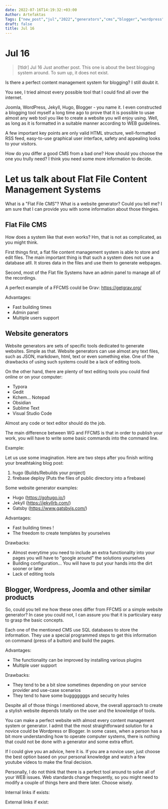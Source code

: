 ```yaml
---
date: 2022-07-16T14:19:32:+03:00
Author: Artefaktas
Tags: ["new_post","jul","2022","generators","cms","blogger","wordpress","tool","management","web","systems","flat"]
draft: false
title: Jul 16
---
```


# Jul 16

> [!tldr] Jul 16
> Just another post. This one is about the best blogging system around. To sum up, it does not exist.

Is there a perfect content management system for blogging? I still doubt it.

You see, I tried almost every possible tool that I could find all over the internet.

Joomla, WordPress, Jekyll, Hugo, Blogger - you name it. I even constructed a blogging tool myself a long time ago to prove that it is possible to usae almost any web tool you like to create a website you will enjoy using. Well, as long as it is formatted in a suitable manner according to WEB guidelines.

A few important key points are only valid HTML structure, well-formatted RSS feed, easy-to-use graphical user interface, safety and appealing looks to your visitors.

How do you differ a good CMS from a bad one? How should you choose the one you trully need? I think you need some more information to decide.

# Let us talk about Flat File Content Management Systems

What is a "Flat File CMS"? What is a website generator? Could you tell me? I am sure that I can provide you with some information about those thingies.

## Flat File CMS

How does a system like that even works? Hm, that is not as complicated, as you might think.

First things first, a flat file content management system is able to store and edit files. The main important thing is that such a system does not use a database atll. It stores data in the files and use them to generate webpages.

Second, most of the Flat file Systems have an admin panel to manage all of the recordings.

A perfect example of a FFCMS could be Grav: https://getgrav.org/

Advantages:

- Fast building times
- Admin panel
- Multiple users support

## Website generators

Website generators are sets of specific tools dedicated to generate websites. Simple as that. Website generators can use almost any text files, such as JSON, markdown, html, text or even something else. One of the drawbacks of using such systems could be a lack of editing tools.

On the other hand, there are plenty of text editing tools you could find online or on your computer:

- Typora
- Gedit
- Kchem... Notepad
- Obsidian
- Sublime Text
- Visual Studio Code

Almost any code or text editor should do the job.

The main difference between WG and FFCMS is that in order to publish your work, you will have to write some basic commands into the command line.

Example:

Let us use some imagination. Here are two steps after you finish writing your breathtaking blog post:

1.  hugo (Builds/Rebuilds your project)
2.  firebase deploy (Puts the files of public directory into a firebase)

Some website generator examples:

- Hugo (https://gohugo.io/)
- Jekyll (https://jekyllrb.com/)
- Gatsby (https://www.gatsbyjs.com/)

Advantages:

- Fast building times !
- The freedom to create templates by yourselves

Drawbacks:

- Almost everytime you need to include an extra functionality into your pages you will have to "google around" the solutions yourselves
- Building configuration... You will have to put your hands into the dirt sooner or later
- Lack of editing tools

## Blogger, Wordpress, Joomla and other similar products

So, could you tell me how these ones differ from FFCMS or a simple website generator? In case you could not, I can assure you that it is particulary easy to grasp the basic concepts.

Each one of the mentioned CMS use SQL databases to store the information. They use a special programmed steps to get this information on command (press of a button) and build the pages.

Advantages:

- The functionality can be improved by installing various plugins
- Multiple user support

Drawbacks:

- They tend to be a bit slow sometimes depending on your service provider and use-case scenarios
- They tend to have some bugggggggs and security holes

Despite all of those things I mentioned above, the overall approach to create a stylish website depends totally on the user and the knowledge of tools.

You can make a perfect website with almost every content management system or generator. I admit that the most straightforward solution for a novice could be Wordpress or Blogger. In some cases, when a person has a bit more understanding how to operate computer systems, there is nothing that could not be done with a generator and some extra effort.

If I could give you an advice, here it is. If you are a novice user, just choose the best option based on your personal knowledge and watch a few youtube videos to make the final decision.

Personally, I do not think that there is a perfect tool around to solve all of your WEB issues. Web standards change frequently, so you might need to modify a couple of things here and there later. Choose wisely.

Internal links if exists:

External links if exist:
